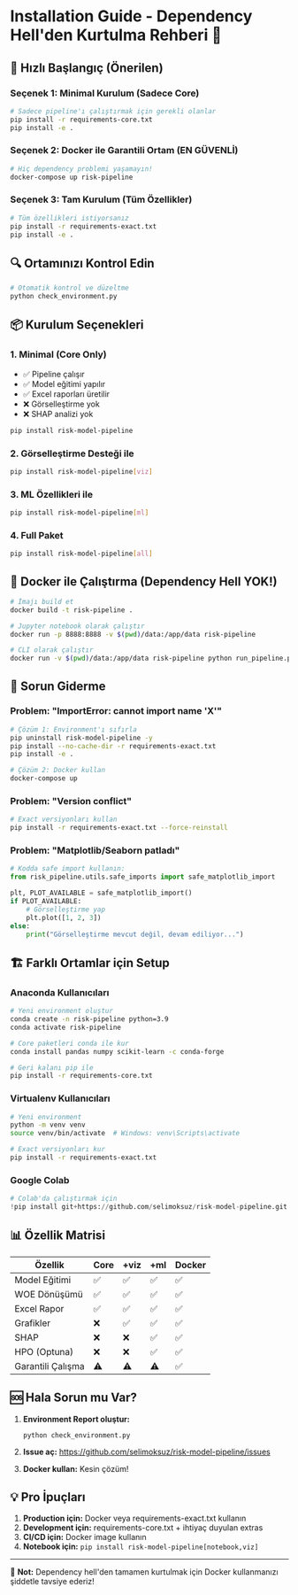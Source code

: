 # Installation Guide - Dependency Hell'den Kurtulma Rehberi 🚀

## 🎯 Hızlı Başlangıç (Önerilen)

### Seçenek 1: Minimal Kurulum (Sadece Core)
```bash
# Sadece pipeline'ı çalıştırmak için gerekli olanlar
pip install -r requirements-core.txt
pip install -e .
```

### Seçenek 2: Docker ile Garantili Ortam (EN GÜVENLİ)
```bash
# Hiç dependency problemi yaşamayın!
docker-compose up risk-pipeline
```

### Seçenek 3: Tam Kurulum (Tüm Özellikler)
```bash
# Tüm özellikleri istiyorsanız
pip install -r requirements-exact.txt
pip install -e .
```

## 🔍 Ortamınızı Kontrol Edin

```bash
# Otomatik kontrol ve düzeltme
python check_environment.py
```

## 📦 Kurulum Seçenekleri

### 1. **Minimal (Core Only)**
- ✅ Pipeline çalışır
- ✅ Model eğitimi yapılır  
- ✅ Excel raporları üretilir
- ❌ Görselleştirme yok
- ❌ SHAP analizi yok

```bash
pip install risk-model-pipeline
```

### 2. **Görselleştirme Desteği ile**
```bash
pip install risk-model-pipeline[viz]
```

### 3. **ML Özellikleri ile**
```bash
pip install risk-model-pipeline[ml]
```

### 4. **Full Paket**
```bash
pip install risk-model-pipeline[all]
```

## 🐳 Docker ile Çalıştırma (Dependency Hell YOK!)

```bash
# İmajı build et
docker build -t risk-pipeline .

# Jupyter notebook olarak çalıştır
docker run -p 8888:8888 -v $(pwd)/data:/app/data risk-pipeline

# CLI olarak çalıştır
docker run -v $(pwd)/data:/app/data risk-pipeline python run_pipeline.py
```

## 🔧 Sorun Giderme

### Problem: "ImportError: cannot import name 'X'"
```bash
# Çözüm 1: Environment'ı sıfırla
pip uninstall risk-model-pipeline -y
pip install --no-cache-dir -r requirements-exact.txt
pip install -e .

# Çözüm 2: Docker kullan
docker-compose up
```

### Problem: "Version conflict"
```bash
# Exact versiyonları kullan
pip install -r requirements-exact.txt --force-reinstall
```

### Problem: "Matplotlib/Seaborn patladı"
```python
# Kodda safe import kullanın:
from risk_pipeline.utils.safe_imports import safe_matplotlib_import

plt, PLOT_AVAILABLE = safe_matplotlib_import()
if PLOT_AVAILABLE:
    # Görselleştirme yap
    plt.plot([1, 2, 3])
else:
    print("Görselleştirme mevcut değil, devam ediliyor...")
```

## 🏗️ Farklı Ortamlar için Setup

### Anaconda Kullanıcıları
```bash
# Yeni environment oluştur
conda create -n risk-pipeline python=3.9
conda activate risk-pipeline

# Core paketleri conda ile kur
conda install pandas numpy scikit-learn -c conda-forge

# Geri kalanı pip ile
pip install -r requirements-core.txt
```

### Virtualenv Kullanıcıları
```bash
# Yeni environment
python -m venv venv
source venv/bin/activate  # Windows: venv\Scripts\activate

# Exact versiyonları kur
pip install -r requirements-exact.txt
```

### Google Colab
```python
# Colab'da çalıştırmak için
!pip install git+https://github.com/selimoksuz/risk-model-pipeline.git
```

## 📊 Özellik Matrisi

| Özellik | Core | +viz | +ml | Docker |
|---------|------|------|-----|--------|
| Model Eğitimi | ✅ | ✅ | ✅ | ✅ |
| WOE Dönüşümü | ✅ | ✅ | ✅ | ✅ |
| Excel Rapor | ✅ | ✅ | ✅ | ✅ |
| Grafikler | ❌ | ✅ | ✅ | ✅ |
| SHAP | ❌ | ❌ | ✅ | ✅ |
| HPO (Optuna) | ❌ | ❌ | ✅ | ✅ |
| Garantili Çalışma | ⚠️ | ⚠️ | ⚠️ | ✅ |

## 🆘 Hala Sorun mu Var?

1. **Environment Report oluştur:**
   ```bash
   python check_environment.py
   ```

2. **Issue aç:** https://github.com/selimoksuz/risk-model-pipeline/issues

3. **Docker kullan:** Kesin çözüm!

## 💡 Pro İpuçları

1. **Production için:** Docker veya requirements-exact.txt kullanın
2. **Development için:** requirements-core.txt + ihtiyaç duyulan extras
3. **CI/CD için:** Docker image kullanın
4. **Notebook için:** `pip install risk-model-pipeline[notebook,viz]`

---

📌 **Not:** Dependency hell'den tamamen kurtulmak için Docker kullanmanızı şiddetle tavsiye ederiz!